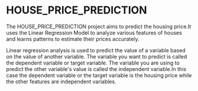 # HOUSE_PRICE_PREDICTION
The HOUSE_PRICE_PREDICTION project aims to predict the housing price.It uses the Linear Regression Model to analyze various features of houses and learns patterns to estimate their prices accurately.

Linear regression analysis is used to predict the value of a variable based on the value of another variable. The variable you want to predict is called the dependent variable or target variable. The variable you are using to predict the other variable's value is called the independent variable.In this case the dependent variable or the target variable is the housing price while the other features are independent variables.
